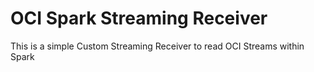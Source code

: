 # OCI Spark Streaming Receiver

This is a simple Custom Streaming Receiver to read OCI Streams within Spark
